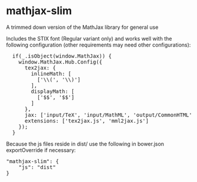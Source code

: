 # mathjax-slim
A trimmed down version of the MathJax library for general use

Includes the STIX font (Regular variant only) and works well with the following configuration (other requirements may need other configurations):

<pre>  if(_.isObject(window.MathJax)) {
    window.MathJax.Hub.Config({
      tex2jax: {
        inlineMath: [
          ['\\(', '\\)']
        ],
        displayMath: [
          ['$$', '$$']
        ]
      },
      jax: ['input/TeX', 'input/MathML', 'output/CommonHTML', 'output/HTML-CSS'],
      extensions: ['tex2jax.js', 'mml2jax.js']
    });
  }</pre>

Because the js files reside in dist/ use the following in bower.json exportOverride if necessary:

<pre>"mathjax-slim": {
    "js": "dist"
}</pre>
